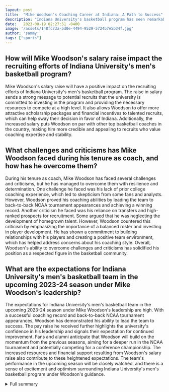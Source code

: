 ```yaml
---
layout: post
title:  "Mike Woodson's Coaching Career at Indiana: A Path to Success"
description: "Indiana University's basketball program has seen remarkable growth and success under the leadership of coach Mike Woodson. With a strong coaching record, a genuine personality, and a commitment to creating a winning culture, Woodson has become a pivotal figure in Indiana's basketball history."
date:   2023-08-19 02:27:51 -0400
image: '/assets/148fc73a-bd0e-4494-9529-5724b7e5b34f.jpg'
author: 'sammy'
tags: ["sports"]
---
```


## How will Mike Woodson's salary raise impact the recruiting efforts of Indiana University's men's basketball program?
Mike Woodson's salary raise will have a positive impact on the recruiting efforts of Indiana University's men's basketball program. The raise in salary sends a strong message to potential recruits that the university is committed to investing in the program and providing the necessary resources to compete at a high level. It also allows Woodson to offer more attractive scholarship packages and financial incentives to talented recruits, which can help sway their decision in favor of Indiana. Additionally, the increased salary puts Woodson on par with other top basketball coaches in the country, making him more credible and appealing to recruits who value coaching expertise and stability.

## What challenges and criticisms has Mike Woodson faced during his tenure as coach, and how has he overcome them?
During his tenure as coach, Mike Woodson has faced several challenges and criticisms, but he has managed to overcome them with resilience and determination. One challenge he faced was his lack of prior college coaching experience, which led to skepticism from some fans and analysts. However, Woodson proved his coaching abilities by leading the team to back-to-back NCAA tournament appearances and achieving a winning record. Another criticism he faced was his reliance on transfers and high-ranked prospects for recruitment. Some argued that he was neglecting the development of homegrown talent. However, Woodson countered this criticism by emphasizing the importance of a balanced roster and investing in player development. He has shown a commitment to building relationships with his players and creating a positive team environment, which has helped address concerns about his coaching style. Overall, Woodson's ability to overcome challenges and criticisms has solidified his position as a respected figure in the basketball community.

## What are the expectations for Indiana University's men's basketball team in the upcoming 2023-24 season under Mike Woodson's leadership?
The expectations for Indiana University's men's basketball team in the upcoming 2023-24 season under Mike Woodson's leadership are high. With a successful coaching record and back-to-back NCAA tournament appearances, Woodson has demonstrated his ability to lead the team to success. The pay raise he received further highlights the university's confidence in his leadership and signals their expectation for continued improvement. Fans and alumni anticipate that Woodson will build on the momentum from the previous seasons, aiming for a deeper run in the NCAA tournament and potentially competing for a conference championship. The increased resources and financial support resulting from Woodson's salary raise also contribute to these heightened expectations. The team's performance in the upcoming season will be closely watched, and there is a sense of excitement and optimism surrounding Indiana University's men's basketball program under Woodson's guidance.

<details>
  <summary>Full summary</summary>
Indiana University has announced that men's basketball coach Mike Woodson has received a pay raise ahead of the 2023-24 season. Woodson, who joined the program without prior college coaching experience, has led the team to success with a 44-26 record and back-to-back NCAA tournament appearances. The raise in salary reflects the university's confidence in Woodson's ability to continue leading the program in a positive direction.<br><br>Woodson's new salary will average $4.2 million annually, which is a $1 million increase from his original contract. This raise propels Woodson to the ranks of the top ten highest-paid basketball coaches in the country and third in the Big Ten conference.<br><br>It is important to note Woodson's coaching record at Indiana, which includes a successful 2021-22 season with 21 wins and 14 losses, a .600 winning percentage, and an impressive NCAA tournament appearance. The 2022-23 season saw even greater success with 23 wins, 12 losses, and a .657 winning percentage. Woodson's career coaching record at Indiana stands at 44 wins and 26 losses.<br><br>Woodson's coaching abilities go beyond his record. His personality has played a significant role in driving Indiana's culture. He spends time on the golf course connecting with his former IU teammates and is known for his welcoming and grounded approach. His coaching staff and players appreciate his genuine and down-to-earth demeanor. Woodson is also highly regarded for his recruiting skills, successfully bringing in transfers and high-ranked prospects to the team.<br><br>In addition to his coaching strategies and player development, Woodson's impact can be seen through the perspectives of his players and fellow coaches. They praise his ability to create a winning squad, emphasizing the importance of unselfishness and competition. Woodson's commitment to building relationships with his players and creating a positive team environment has fostered a culture of success.<br><br>While Woodson's salary increase is commendable, it is important to acknowledge the challenges and criticisms he has faced during his tenure as coach. These challenges have only fueled his dedication and drive to lead the team to even greater heights. Woodson's resilience and ability to navigate through adversity are key qualities that have made him a respected figure in the basketball community.<br><br>In comparing Woodson's salary to other Big Ten men's basketball coaches, he is behind Michigan State's Tom Izzo, the highest-paid coach in the conference, and Nebraska's Fred Hoiberg. However, Woodson ranks third in coaching tenure behind Izzo and Purdue's Matt Painter, a testament to the stability and longevity he brings to the program.<br><br>Indiana University's decision to give Mike Woodson a pay raise is a clear demonstration of their commitment to his leadership and the belief that he will continue to guide the program towards success. With an impressive coaching record, a genuine personality, and a dedication to creating a winning culture, Woodson's impact on Indiana's basketball program is undeniable. As anticipation builds for the 2023-24 season, there is no doubt that Woodson will continue to make a significant impact on the team and the university.
</details>
